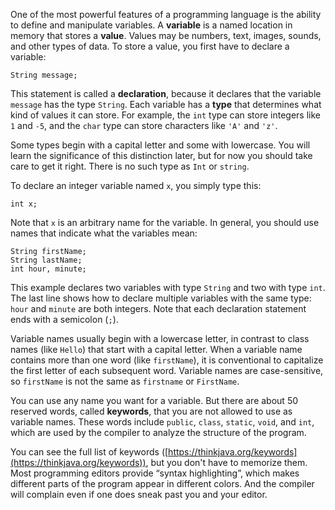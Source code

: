 One of the most powerful features of a programming language is the ability to define and manipulate variables. A **variable** is a named location in memory that stores a **value**. Values may be numbers, text, images, sounds, and other types of data. To store a value, you first have to declare a variable:

```code
String message;
```


This statement is called a **declaration**, because it declares that the variable `message` has the type `String`. Each variable has a **type** that determines what kind of values it can store. For example, the `int` type can store integers like `1` and `-5`, and the `char` type can store characters like `'A'` and `'z'`.

Some types begin with a capital letter and some with lowercase. You will learn the significance of this distinction later, but for now you should take care to get it right. There is no such type as `Int` or `string`.

To declare an integer variable named `x`, you simply type this:

```code
int x;
```

Note that `x` is an arbitrary name for the variable. In general, you should use names that indicate what the variables mean:

```code
String firstName;
String lastName;
int hour, minute;
```

This example declares two variables with type `String` and two with type `int`. The last line shows how to declare multiple variables with the same type: `hour` and `minute` are both integers. Note that each declaration statement ends with a semicolon (`;`).


Variable names usually begin with a lowercase letter, in contrast to class names (like `Hello`) that start with a capital letter. When a variable name contains more than one word (like `firstName`), it is conventional to capitalize the first letter of each subsequent word. Variable names are case-sensitive, so `firstName` is not the same as `firstname` or `FirstName`.


You can use any name you want for a variable. But there are about 50 reserved words, called **keywords**, that you are not allowed to use as variable names. These words include `public`, `class`, `static`, `void`, and `int`, which are used by the compiler to analyze the structure of the program.

You can see the full list of keywords ([https://thinkjava.org/keywords](https://thinkjava.org/keywords)), but you don't have to memorize them. Most programming editors provide “syntax highlighting”, which makes different parts of the program appear in different colors. And the compiler will complain even if one does sneak past you and your editor.